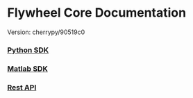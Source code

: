 # Flywheel Core Documentation
Version: cherrypy/90519c0

### [Python SDK](python/)

### [Matlab SDK](matlab/)

### [Rest API](swagger/index.html)

